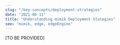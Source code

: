 ```yaml
---
slug: "/key-concepts/deployment-strategies"
date: "2021-06-11"
title: "Understanding mimik Deployment Stategies"
seo: "mimik, edge, edgeEngine"
---
```


[TO BE PROVIDED]